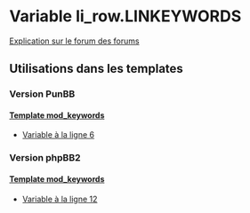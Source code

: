 # Variable li_row.LINKEYWORDS
[Explication sur le forum des forums](http://forum.forumactif.com/t294113-listing-des-variables#li_row.LINKEYWORDS)

## Utilisations dans les templates

### Version PunBB

#### [Template mod_keywords](punbb/mod_keywords.md)
* [Variable à la ligne 6](../punbb/mod_keywords.tpl#L6)

### Version phpBB2

#### [Template mod_keywords](subsilver/mod_keywords.md)
* [Variable à la ligne 12](../subsilver/mod_keywords.tpl#L12)